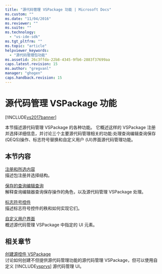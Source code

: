 ```yaml
---
title: "源代码管理 VSPackage 功能 | Microsoft Docs"
ms.custom: ""
ms.date: "11/04/2016"
ms.reviewer: ""
ms.suite: ""
ms.technology: 
  - "vs-ide-sdk"
ms.tgt_pltfrm: ""
ms.topic: "article"
helpviewer_keywords: 
  - "源代码管理包功能"
ms.assetid: 26c3ffda-22b8-4345-9fb6-2883f37699aa
caps.latest.revision: 15
ms.author: "gregvanl"
manager: "ghogen"
caps.handback.revision: 15
---
```

# 源代码管理 VSPackage 功能
[!INCLUDE[vs2017banner](../../code-quality/includes/vs2017banner.md)]

本节描述源代码管理 VSPackage 的各种功能。  它概述这样的 VSPackage 注册并选择详细信息，并讨论三个主要源代码管理相关的功能:处理查询编辑查询保存 \(QEQS\)操作、标志符号替换和自定义用户 \(UI\)界面源代码管理功能。  
  
## 本节内容  
 [注册和所选内容](../../extensibility/internals/registration-and-selection-source-control-vspackage.md)  
 描述包注册并选择结构。  
  
 [保存的查询编辑查询](../../extensibility/internals/query-edit-query-save-source-control-vspackage.md)  
 解释查询编辑器查询保存操作的角色，以及源代码管理 VSPackage 处理。  
  
 [标志符号控件](../../extensibility/internals/glyph-control-source-control-vspackage.md)  
 描述标志符号控件的秩和如何实现它们。  
  
 [自定义用户界面](../../extensibility/internals/custom-user-interface-source-control-vspackage.md)  
 概述源代码管理 VSPackage 中指定的 UI 元素。  
  
## 相关章节  
 [创建源控件 VSPackage](../../extensibility/internals/creating-a-source-control-vspackage.md)  
 讨论如何创建不但提供源代码管理功能的源代码管理 VSPackage，但可以使用自定义 [!INCLUDE[vsprvs](../../code-quality/includes/vsprvs_md.md)] 源代码管理 UI。